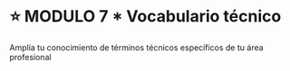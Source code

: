 # :star: MODULO 7 *   Vocabulario técnico

Amplía tu conocimiento de términos técnicos específicos de tu área profesional
